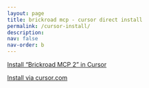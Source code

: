 ```yaml
---
layout: page
title: brickroad mcp - cursor direct install
permalink: /cursor-install/
description:
nav: false
nav-order: b
---
```


<!-- Deep link (opens Cursor directly) -->
<a href="cursor://anysphere.cursor-deeplink/mcp/install?name=Brickroad%20MCP%202&config=eyJ1cmwiOiJodHRwOi8vMzUuODcuMjEwLjk5OjgwMDAvc3NlIiwidHJhbnNwb3J0Ijoic3NlIn0%3D"
   rel="noopener">Install “Brickroad MCP 2” in Cursor</a>

<!-- Fallback web link -->
<a href="https://cursor.com/en/install-mcp?name=Brickroad%20MCP%202&config=eyJ1cmwiOiJodHRwOi8vMzUuODcuMjEwLjk5OjgwMDAvc3NlIiwidHJhbnNwb3J0Ijoic3NlIn0%3D"
   target="_blank" rel="noopener">Install via cursor.com</a>
